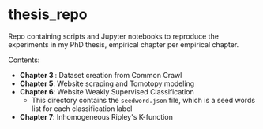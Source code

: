 # thesis_repo
Repo containing scripts and Jupyter notebooks to reproduce the experiments in my PhD thesis, empirical chapter per empirical chapter. 

Contents: 

<ul>
	<li> <b>Chapter 3 </b>: Dataset creation from Common Crawl 
	<li> <b>Chapter 5</b>: Website scraping and Tomotopy modeling 
	<li> <b>Chapter 6</b>: Website Weakly Supervised Classification
		<ul>
		<li>This directory contains the <code>seedword.json</code> file, which is a seed words list for each classification label
		</ul>
	<li> <b>Chapter 7</b>: Inhomogeneous Ripley's K-function 
  </ul>
